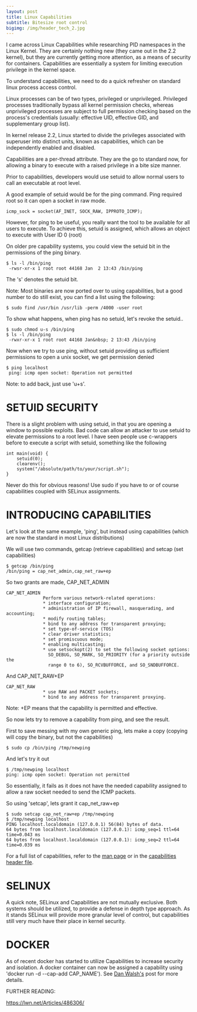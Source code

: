 ```yaml
---
layout: post
title: Linux Capabilities
subtitle: Bitesize root control
bigimg: /img/header_tech_2.jpg
---
```


I came across Linux Capabilities while researching PID namespaces in the Linux Kernel. They are certainly nothing new (they came out in the 2.2 kernel), but they are currently getting more attention, as a means of security for containers. Capabilities are essentially a system for limiting execution privilege in the kernel space.

To understand capabilities, we need to do a quick refresher on standard linux process access control.

Linux processes can be of two types, privileged or unprivileged.  Privileged processes traditionally bypass all kernel permission checks, whereas unprivileged processes are subject to full permission checking based on the process's credentials (usually: effective UID, effective GID, and supplementary group list).

In kernel release 2.2, Linux started to divide the privileges associated with superuser into distinct units, known as capabilities, which can be independently enabled and disabled.

Capabilities are a per-thread attribute. They are the go to standard now, for allowing a binary to execute with a raised privilege in a bite size manner.

Prior to capabilities, developers would use setuid to allow normal users to call an executable at root level.

A good example of setuid would be for the ping command. Ping required root so it can open a socket in raw mode.

```
icmp_sock = socket(AF_INET, SOCK_RAW, IPPROTO_ICMP);
```

However, for ping to be useful, you really want the tool to be available for all users to execute. To achieve this, setuid is assigned, which allows an object to execute with User ID 0 (root)

On older pre capability systems, you could view the setuid bit in the permissions of the ping binary.

~~~
$ ls -l /bin/ping
 -rwsr-xr-x 1 root root 44168 Jan  2 13:43 /bin/ping
~~~

The 's' denotes the setuid bit.

Note: Most binaries are now ported over to using capabilities, but a good number to do still exist, you can find a list using the following:

~~~
$ sudo find /usr/bin /usr/lib -perm /4000 -user root
~~~

To show what happens, when ping has no setuid, let's revoke the setuid..

~~~
$ sudo chmod u-s /bin/ping
$ ls -l /bin/ping
 -rwxr-xr-x 1 root root 44168 Jan&nbsp; 2 13:43 /bin/ping
~~~

Now when we try to use ping, without setuid providing us sufficient permissions to open a unix socket, we get permission denied

~~~
$ ping localhost
 ping: icmp open socket: Operation not permitted
~~~

Note: to add back, just use 'u+s'.

# SETUID SECURITY

There is a slight problem with using setuid, in that you are opening a window to possible exploits. Bad code can allow an attacker to use setuid to elevate permissions to a root level. I have seen people use c-wrappers before to execute a script with setuid, something like the following

```
int main(void) {        
    setuid(0);
    clearenv();
    system("/absolute/path/to/your/script.sh");
}
```

Never do this for obvious reasons! Use sudo if you have to or of course capabilities coupled with SELinux assignments.

# INTRODUCING CAPABILITIES

Let's look at the same example, 'ping', but instead using capabilities (which are now the standard in most Linux distributions)

We will use two commands, getcap (retrieve capabilities) and setcap (set capabilities)

~~~
$ getcap /bin/ping
/bin/ping = cap_net_admin,cap_net_raw+ep
~~~

So two grants are made, CAP_NET_ADMIN

~~~
CAP_NET_ADMIN
              Perform various network-related operations:
              * interface configuration;
              * administration of IP firewall, masquerading, and accounting;
              * modify routing tables;
              * bind to any address for transparent proxying;
              * set type-of-service (TOS)
              * clear driver statistics;
              * set promiscuous mode;
              * enabling multicasting;
              * use setsockopt(2) to set the following socket options:
                SO_DEBUG, SO_MARK, SO_PRIORITY (for a priority outside the
                range 0 to 6), SO_RCVBUFFORCE, and SO_SNDBUFFORCE.
~~~

And CAP_NET_RAW+EP

~~~
CAP_NET_RAW
              * use RAW and PACKET sockets;
              * bind to any address for transparent proxying.
~~~

Note: +EP means that the capability is permitted and effective.

So now lets try to remove a capability from ping, and see the result.

First to save messing with my own generic ping, lets make a copy (copying will copy the binary, but not the capabilities)

~~~
$ sudo cp /bin/ping /tmp/newping
~~~

And let's try it out

~~~
$ /tmp/newping localhost
ping: icmp open socket: Operation not permitted
~~~

So essentially, it fails as it does not have the needed capability assigned to allow a raw socket needed to send the ICMP packets.

So using 'setcap', lets grant it cap_net_raw+ep

~~~
$ sudo setcap cap_net_raw+ep /tmp/newping
$ /tmp/newping localhost
PING localhost.localdomain (127.0.0.1) 56(84) bytes of data.
64 bytes from localhost.localdomain (127.0.0.1): icmp_seq=1 ttl=64 time=0.043 ms
64 bytes from localhost.localdomain (127.0.0.1): icmp_seq=2 ttl=64 time=0.039 ms
~~~
For a full list of capabilities, refer to the [man page](http://linux.die.net/man/7/capabilities) or in the [capabilities header file](https://github.com/torvalds/linux/blob/master/include/linux/capability.h).

# SELINUX

A quick note, SELinux and Capabilities are not mutually exclusive. Both systems should be utilized, to provide a defense in depth type approach. As it stands SELinux will provide more granular level of control, but capabilities still very much have their place in kernel security.

# DOCKER

As of recent docker has started to utilize Capabilities to increase security and isolation. A docker container can now be assigned a capability using 'docker run -d --cap-add CAP_NAME'). See [Dan Walsh's](https://opensource.com/business/15/3/docker-security-tuning) post for more details.

FURTHER READING:

https://lwn.net/Articles/486306/
